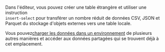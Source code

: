 Dans l'éditeur, vous pouvez créer une table étrangère et utiliser une instruction  
    `
    insert-select
    `
    pour transférer un nombre réduit de données CSV, JSON et Parquet du stockage d'objets externes vers une table locale.

Vous pouvez[charger les données dans un environnement](jwm1694121113608.md) de plusieurs autres manières et accéder aux données partagées qui se trouvent déjà à cet emplacement.

